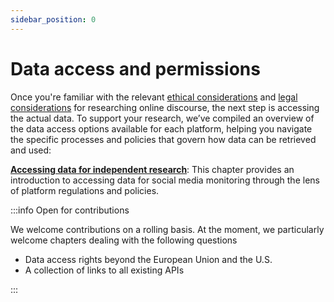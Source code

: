 ```yaml
---
sidebar_position: 0
---
```


# Data access and permissions

Once you're familiar with the relevant [ethical considerations](/docs/get-started/01_02_ethical-considerations) and [legal considerations](/docs/get-started/01_03_legal-considerations) for researching online discourse, the next step is accessing the actual data. To support your research, we’ve compiled an overview of the data access options available for each platform, helping you navigate the specific processes and policies that govern how data can be retrieved and used:

**[Accessing data for independent research](02_02_overview-access)**: This chapter provides an introduction to accessing data for social media monitoring through the lens of platform regulations and policies. 

:::info Open for contributions

We welcome contributions on a rolling basis. At the moment, we particularly welcome chapters dealing with the following questions 

- Data access rights beyond the European Union and the U.S.
- A collection of links to all existing APIs

:::